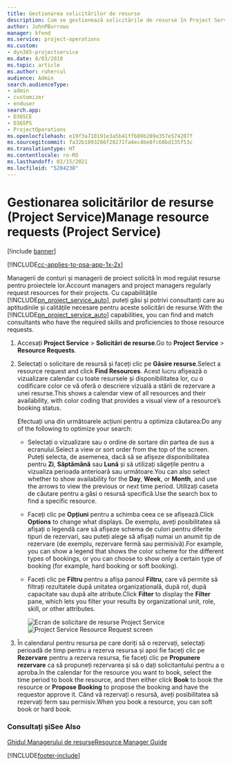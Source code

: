 ```yaml
---
title: Gestionarea solicitărilor de resurse
description: Cum se gestionează solicitările de resurse în Project Service
author: JohnPBurrows
manager: kfend
ms.service: project-operations
ms.custom:
- dyn365-projectservice
ms.date: 8/03/2018
ms.topic: article
ms.author: ruhercul
audience: Admin
search.audienceType:
- admin
- customizer
- enduser
search.app:
- D365CE
- D365PS
- ProjectOperations
ms.openlocfilehash: e19f3a710191e3a5b41ffb89b289e357e574207f
ms.sourcegitcommit: fa32b1893286f20271fa4ec4be8fc68bd135f53c
ms.translationtype: HT
ms.contentlocale: ro-RO
ms.lasthandoff: 02/15/2021
ms.locfileid: "5284238"
---
```

# <a name="manage-resource-requests-project-service"></a><span data-ttu-id="ee040-103">Gestionarea solicitărilor de resurse (Project Service)</span><span class="sxs-lookup"><span data-stu-id="ee040-103">Manage resource requests (Project Service)</span></span>

[!include [banner](../includes/psa-now-project-operations.md)]

[!INCLUDE[cc-applies-to-psa-app-1x-2x](../includes/cc-applies-to-psa-app-1x-2x.md)]

<span data-ttu-id="ee040-104">Managerii de conturi și managerii de proiect solicită în mod regulat resurse pentru proiectele lor.</span><span class="sxs-lookup"><span data-stu-id="ee040-104">Account managers and project managers regularly request resources for their projects.</span></span> <span data-ttu-id="ee040-105">Cu capabilitățile [!INCLUDE[pn_project_service_auto](../includes/pn-project-service-auto.md)], puteți găsi și potrivi consultanți care au aptitudinile și calitățile necesare pentru aceste solicitări de resurse.</span><span class="sxs-lookup"><span data-stu-id="ee040-105">With the [!INCLUDE[pn_project_service_auto](../includes/pn-project-service-auto.md)] capabilities, you can find and match consultants who have the required skills and proficiencies to those resource requests.</span></span>  
  
1. <span data-ttu-id="ee040-106">Accesați **Project Service** > **Solicitări de resurse**.</span><span class="sxs-lookup"><span data-stu-id="ee040-106">Go to **Project Service** > **Resource Requests**.</span></span>  
  
2. <span data-ttu-id="ee040-107">Selectați o solicitare de resursă și faceți clic pe **Găsire resurse**.</span><span class="sxs-lookup"><span data-stu-id="ee040-107">Select a resource request and click **Find Resources**.</span></span> <span data-ttu-id="ee040-108">Acest lucru afișează o vizualizare calendar cu toate resursele și disponibilitatea lor, cu o codificare color ce vă oferă o descriere vizuală a stării de rezervare a unei resurse.</span><span class="sxs-lookup"><span data-stu-id="ee040-108">This shows a calendar view of all resources and their availability, with color coding that provides a visual view of a resource’s booking status.</span></span>  
  
    <span data-ttu-id="ee040-109">Efectuați una din următoarele acțiuni pentru a optimiza căutarea:</span><span class="sxs-lookup"><span data-stu-id="ee040-109">Do any of the following to optimize your search:</span></span>  
  
   -   <span data-ttu-id="ee040-110">Selectați o vizualizare sau o ordine de sortare din partea de sus a ecranului.</span><span class="sxs-lookup"><span data-stu-id="ee040-110">Select a view or sort order from the top of the screen.</span></span> <span data-ttu-id="ee040-111">Puteți selecta, de asemenea, dacă să se afișeze disponibilitatea pentru **Zi**, **Săptămână** sau **Lună** și să utilizați săgețile pentru a vizualiza perioada anterioară sau următoare.</span><span class="sxs-lookup"><span data-stu-id="ee040-111">You can also select whether to show availability for the **Day**, **Week**, or **Month**, and use the arrows to view the previous or next time period.</span></span> <span data-ttu-id="ee040-112">Utilizați caseta de căutare pentru a găsi o resursă specifică.</span><span class="sxs-lookup"><span data-stu-id="ee040-112">Use the search box to find a specific resource.</span></span>  
  
   -   <span data-ttu-id="ee040-113">Faceți clic pe **Opțiuni** pentru a schimba ceea ce se afișează.</span><span class="sxs-lookup"><span data-stu-id="ee040-113">Click **Options** to change what displays.</span></span> <span data-ttu-id="ee040-114">De exemplu, aveți posibilitatea să afișați o legendă care să afișeze schema de culori pentru diferite tipuri de rezervari, sau puteți alege să afișați numai un anumit tip de rezervare (de exemplu, rezervare fermă sau permisivă).</span><span class="sxs-lookup"><span data-stu-id="ee040-114">For example, you can show a legend that shows the color scheme for the different types of bookings, or you can choose to show only a certain type of booking (for example, hard booking or soft booking).</span></span>  
  
   -   <span data-ttu-id="ee040-115">Faceți clic pe **Filtru** pentru a afișa panoul **Filtru**, care vă permite să filtrați rezultatele după unitatea organizațională, după rol, după capacitate sau după alte atribute.</span><span class="sxs-lookup"><span data-stu-id="ee040-115">Click **Filter** to display the **Filter** pane, which lets you filter your results by organizational unit, role, skill, or other attributes.</span></span>  
  
       <span data-ttu-id="ee040-116">![Ecran de solicitare de resurse Project Service](../psa/media/project-service-resource-request-screen.png "Ecran de solicitare de resurse Project Service")</span><span class="sxs-lookup"><span data-stu-id="ee040-116">![Project Service Resource Request screen](../psa/media/project-service-resource-request-screen.png "Project Service Resource Request screen")</span></span>  
  
3. <span data-ttu-id="ee040-117">În calendarul pentru resursa pe care doriți să o rezervați, selectați perioadă de timp pentru a rezerva resursa și apoi fie faceți clic pe **Rezervare** pentru a rezerva resursa, fie faceți clic pe **Propunere rezervare** ca să propuneți rezervarea și să o dați solicitantului pentru a o aproba.</span><span class="sxs-lookup"><span data-stu-id="ee040-117">In the calendar for the resource you want to book, select the time period to book the resource, and then either click **Book** to book the resource or **Propose Booking** to propose the booking and have the requestor approve it.</span></span> <span data-ttu-id="ee040-118">Când vă rezervați o resursă, aveți posibilitatea să rezervați ferm sau permisiv.</span><span class="sxs-lookup"><span data-stu-id="ee040-118">When you book a resource, you can soft book or hard book.</span></span>  
  
### <a name="see-also"></a><span data-ttu-id="ee040-119">Consultați și</span><span class="sxs-lookup"><span data-stu-id="ee040-119">See Also</span></span>  
 [<span data-ttu-id="ee040-120">Ghidul Managerului de resurse</span><span class="sxs-lookup"><span data-stu-id="ee040-120">Resource Manager Guide</span></span>](../psa/resource-manager-guide.md)


[!INCLUDE[footer-include](../includes/footer-banner.md)]